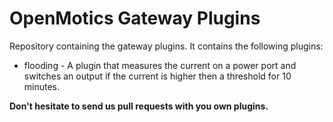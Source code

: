 OpenMotics Gateway Plugins
==========================

Repository containing the gateway plugins. It contains the following plugins:

* flooding - A plugin that measures the current on a power port and switches an output if the current is higher then a threshold for 10 minutes.

**Don't hesitate to send us pull requests with you own plugins.**
